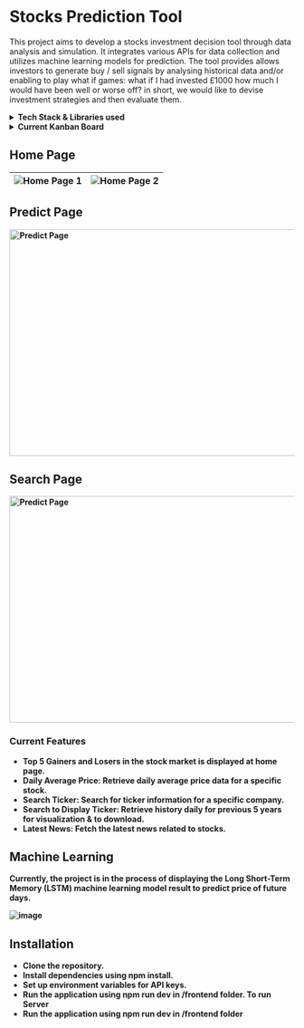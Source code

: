 # Stocks Prediction Tool
This project aims to develop a stocks investment decision tool through data analysis and simulation. It integrates various APIs for data collection and utilizes machine learning models for prediction. The tool provides allows investors to generate buy / sell signals by analysing historical data and/or enabling to play what if games: what if I had invested £1000 how much I would have been well or worse off? in short, we would like to devise investment strategies and then evaluate them.

<details>
<summary> <strong>Tech Stack & Libraries used <strong></summary>
  
## Languages
- <img src="https://upload.wikimedia.org/wikipedia/commons/4/4c/Typescript_logo_2020.svg" alt="TypeScript Logo" width="20" height="20"> TypeScript
- <img src="https://upload.wikimedia.org/wikipedia/commons/c/c3/Python-logo-notext.svg" alt="Python Logo" width="20" height="20"> Python


## **Front End**
- React (Typescript)

## **Back End**
- Node.js (Typescript)

## To Transfer API data from **frontend** to **Machine learning model**
- Flask (Python) was used to receive data from React 

## APIs Used
- [Twelve Data](https://twelvedata.com/)
- [Polygon.io ](https://polygon.io/)
- [financialmodelingprep.com](https://site.financialmodelingprep.com/)

### Visualization Libraries
The project utilizes Recharts and Charts.js libraries for visualizing data, enabling users to interpret trends and patterns effectively.
- [Recharts](https://recharts.org/en-US/)
- [Charts.js](https://www.chartjs.org/)


</details>

<details>

<summary> <strong>Current Kanban Board <strong></summary>

![image](https://github.com/MabroorA/Stocks-Prediction-App/assets/109113298/7df090e5-763e-424d-ad74-eb60def700a8)


</details>

## Home Page

| ![Home Page 1](https://github.com/MabroorA/Stocks-Prediction-App/assets/109113298/8042d13b-ba24-4dfb-875f-161e7fe46e93) | ![Home Page 2](https://github.com/MabroorA/Stocks-Prediction-App/assets/109113298/cdad717a-ccd7-4ee2-9ffb-73048247989a) |
|---|---|



## Predict Page

<img src="https://github.com/MabroorA/Stocks-Prediction-App/assets/109113298/0bc3506f-9285-4ebb-83b7-da5970a280ef" alt="Predict Page" width="600" height="400">

## Search Page

<img src="https://github.com/MabroorA/Stocks-Prediction-App/assets/109113298/714cb5dc-1a13-4afc-94f0-0e3ed0719ddf" alt="Predict Page" width="600" height="400">


### Current Features
- Top 5 Gainers and Losers in the stock market is displayed at home page.
- Daily Average Price: Retrieve daily average price data for a specific stock.
- Search Ticker: Search for ticker information for a specific company.
- Search to Display Ticker: Retrieve history daily for previous 5 years for visualization & to download.
- Latest News: Fetch the latest news related to stocks.
## Machine Learning 
Currently, the project is in the process of displaying the Long Short-Term Memory (LSTM) machine learning model result to predict price of future days.

![image](https://github.com/MabroorA/Stocks-Prediction-App/assets/109113298/24f86da0-dbb7-4a64-b88b-96c11c141e09)


## Installation
- Clone the repository.
- Install dependencies using npm install.
- Set up environment variables for API keys.
- Run the application using npm run dev in /frontend folder.
To run Server
- Run the application using npm run dev in /frontend folder
